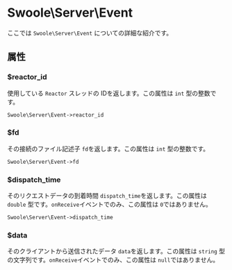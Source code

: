 # Swoole\Server\Event

ここでは `Swoole\Server\Event` についての詳細な紹介です。
## 属性
### $reactor_id
使用している `Reactor` スレッドの IDを返します。この属性は `int` 型の整数です。

```php
Swoole\Server\Event->reactor_id
```
### $fd
その接続のファイル記述子 `fd`を返します。この属性は `int` 型の整数です。

```php
Swoole\Server\Event->fd
```
### $dispatch_time
そのリクエストデータの到着時間 `dispatch_time`を返します。この属性は `double` 型です。`onReceive`イベントでのみ、この属性は `0`ではありません。

```php
Swoole\Server\Event->dispatch_time
```
### $data
そのクライアントから送信されたデータ `data`を返します。この属性は `string` 型の文字列です。`onReceive`イベントでのみ、この属性は `null`ではありません。
